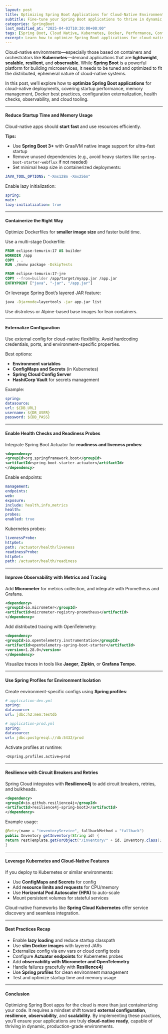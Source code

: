 ```yaml
---
layout: post
title: Optimizing Spring Boot Applications for Cloud-Native Environments
subtitle: Fine-tune your Spring Boot applications to thrive in dynamic, containerized cloud-native environments
categories: SpringBoot
last_modified_at: "2025-04-03T10:30:00+00:00"
tags: [Spring Boot, Cloud Native, Kubernetes, Docker, Performance, Configuration, DevOps]
excerpt: Learn how to optimize Spring Boot applications for cloud-native environments. Discover best practices for configuration, startup time, containerization, observability, and resource efficiency.
---
```

Cloud-native environments—especially those based on containers and orchestrators like **Kubernetes**—demand applications that are **lightweight**, **scalable**, **resilient**, and **observable**. While **Spring Boot** is a powerful platform for building microservices, it needs to be tuned and optimized to fit the distributed, ephemeral nature of cloud-native systems.

In this post, we’ll explore how to **optimize Spring Boot applications** for cloud-native deployments, covering startup performance, memory management, Docker best practices, configuration externalization, health checks, observability, and cloud tooling.

---

#### Reduce Startup Time and Memory Usage

Cloud-native apps should **start fast** and use resources efficiently.

**Tips:**
- Use **Spring Boot 3+** with GraalVM native image support for ultra-fast startup
- Remove unused dependencies (e.g., avoid heavy starters like `spring-boot-starter-webflux` if not needed)
- Set minimal heap size in containerized deployments:

```yml
JAVA_TOOL_OPTIONS: "-Xms128m -Xmx256m"
```

Enable lazy initialization:

```yml
spring:
main:
lazy-initialization: true
```

---

#### Containerize the Right Way

Optimize Dockerfiles for **smaller image size** and faster build time.

Use a multi-stage Dockerfile:

```Dockerfile
FROM eclipse-temurin:17 AS builder
WORKDIR /app
COPY . .
RUN ./mvnw package -DskipTests

FROM eclipse-temurin:17-jre
COPY --from=builder /app/target/myapp.jar /app.jar
ENTRYPOINT ["java", "-jar", "/app.jar"]
```

Or leverage Spring Boot’s layered JAR feature:

```bash
java -Djarmode=layertools -jar app.jar list
```

Use distroless or Alpine-based base images for lean containers.

---

#### Externalize Configuration

Use external config for cloud-native flexibility. Avoid hardcoding credentials, ports, and environment-specific properties.

Best options:
- **Environment variables**
- **ConfigMaps and Secrets** (in Kubernetes)
- **Spring Cloud Config Server**
- **HashiCorp Vault** for secrets management

Example:

```yml
spring:
datasource:
url: ${DB_URL}
username: ${DB_USER}
password: ${DB_PASS}
```

---

#### Enable Health Checks and Readiness Probes

Integrate Spring Boot Actuator for **readiness and liveness probes**:

```xml
<dependency>
<groupId>org.springframework.boot</groupId>
<artifactId>spring-boot-starter-actuator</artifactId>
</dependency>
```

Enable endpoints:

```yml
management:
endpoints:
web:
exposure:
include: health,info,metrics
health:
probes:
enabled: true
```

Kubernetes probes:

```yml
livenessProbe:
httpGet:
path: /actuator/health/liveness
readinessProbe:
httpGet:
path: /actuator/health/readiness
```

---

#### Improve Observability with Metrics and Tracing

Add **Micrometer** for metrics collection, and integrate with Prometheus and Grafana.

```xml
<dependency>
<groupId>io.micrometer</groupId>
<artifactId>micrometer-registry-prometheus</artifactId>
</dependency>
```

Add distributed tracing with OpenTelemetry:

```xml
<dependency>
<groupId>io.opentelemetry.instrumentation</groupId>
<artifactId>opentelemetry-spring-boot-starter</artifactId>
<version>1.28.0</version>
</dependency>
```

Visualize traces in tools like **Jaeger**, **Zipkin**, or **Grafana Tempo**.

---

#### Use Spring Profiles for Environment Isolation

Create environment-specific configs using **Spring profiles**:

```yml
# application-dev.yml
spring:
datasource:
url: jdbc:h2:mem:testdb

# application-prod.yml
spring:
datasource:
url: jdbc:postgresql://db:5432/prod
```

Activate profiles at runtime:

```bash
-Dspring.profiles.active=prod
```

---

#### Resilience with Circuit Breakers and Retries

Spring Cloud integrates with **Resilience4j** to add circuit breakers, retries, and bulkheads.

```xml
<dependency>
<groupId>io.github.resilience4j</groupId>
<artifactId>resilience4j-spring-boot3</artifactId>
</dependency>
```

Example usage:

```java
@Retry(name = "inventoryService", fallbackMethod = "fallback")
public Inventory getInventory(String id) {
return restTemplate.getForObject("/inventory/" + id, Inventory.class);
}
```

---

#### Leverage Kubernetes and Cloud-Native Features

If you deploy to Kubernetes or similar environments:
- Use **ConfigMaps and Secrets** for config
- Add **resource limits and requests** for CPU/memory
- Use **Horizontal Pod Autoscaler (HPA)** to auto-scale
- Mount persistent volumes for stateful services

Cloud-native frameworks like **Spring Cloud Kubernetes** offer service discovery and seamless integration.

---

#### Best Practices Recap

- Enable **lazy loading** and reduce startup classpath
- Use **slim Docker images** with layered JARs
- Externalize config via env vars or cloud config tools
- Configure **Actuator endpoints** for Kubernetes probes
- Add **observability with Micrometer and OpenTelemetry**
- Handle failures gracefully with **Resilience4j**
- Use **Spring profiles** for clean environment management
- Test and optimize startup time and memory usage

---

#### Conclusion

Optimizing Spring Boot apps for the cloud is more than just containerizing your code. It requires a mindset shift toward **external configuration**, **resilience**, **observability**, and **scalability**. By implementing these practices, you’ll ensure your applications are truly **cloud-native ready**, capable of thriving in dynamic, production-grade environments.
